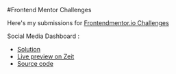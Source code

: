 #Frontend Mentor Challenges

Here's my submissions for [Frontendmentor.io Challenges](https://www.frontendmentor.io/) 

Social Media Dashboard :
- [Solution](https://www.frontendmentor.io/solutions/social-media-dashboard-and-theme-switcher-scss-flexbox-grid-css-vars-4qFWbiMqy)
- [Live preview on Zeit](https://frontend-mentor-6gpybjhu2.now.sh/)
- [Source code](./challenge-01-social-media-dashboard-with-theme-switcher-master)